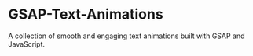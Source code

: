 # GSAP-Text-Animations
A collection of smooth and engaging text animations built with GSAP and JavaScript.
